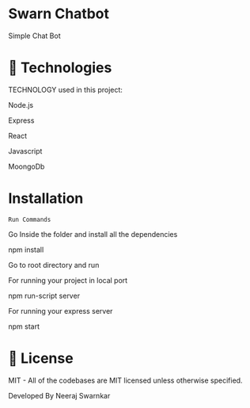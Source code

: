 # Swarn Chatbot 

Simple Chat Bot


# 🚀 Technologies 

TECHNOLOGY used in this project:

Node.js

Express

React

Javascript

MoongoDb

# Installation
``` Run Commands ```

Go Inside the folder and install all the dependencies

npm install

Go to root directory and run 

For running your project in local port

npm run-script server

For running your express server 

npm start

# 📝 License 

MIT - All of the codebases are MIT licensed unless otherwise specified.

Developed By Neeraj Swarnkar
